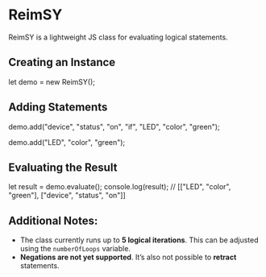 # ReimSY

ReimSY is a lightweight JS class for evaluating logical statements.

## Creating an Instance

let demo = new ReimSY();

## Adding Statements  

demo.add("device", "status", "on", "if", "LED", "color", "green");

demo.add("LED", "color", "green");

## Evaluating the Result

let result = demo.evaluate();
console.log(result); // [["LED", "color", "green"], ["device", "status", "on"]]

## Additional Notes:

- The class currently runs up to **5 logical iterations**. This can be adjusted using the `numberOfLoops` variable.
- **Negations are not yet supported**. It’s also not possible to **retract** statements.
